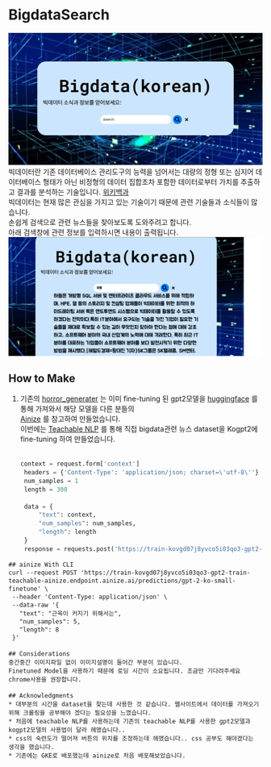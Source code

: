 # BigdataSearch

![page](./static/image/page.png)
빅데이터란 기존 데이터베이스 관리도구의 능력을 넘어서는 대량의 정형 또는
심지어 데이터베이스 형태가 아닌 비정형의 데이터 집합조차 포함한 데이터로부터 가치를 추출하고 결과를 분석하는 기술입니다.
[위키백과](https://ko.wikipedia.org/wiki/%EB%B9%85_%EB%8D%B0%EC%9D%B4%ED%84%B0)
<br>빅데이터는 현재 많은 관심을 가지고 있는 기술이기 때문에 관련 기술들과 소식들이 많습니다.
<br>손쉽게 검색으로 관련 뉴스들을 찾아보도록 도와주려고 합니다.
<br>아래 검색창에 관련 정보를 입력하시면 내용이 출력됩니다.
<br>
![result](./static/image/result.png)
## How to Make
1. 기존의 [horror_generater](https://github.com/audrb96/horror_generater) 는 이미 fine-tuning 된 gpt2모델을 [huggingface](https://huggingface.co/) 를 통해 가져와서 해당 모델을 다른 분들의 <br>
   [Ainize](https://ainize.ai/dashboard) 를 참고하여 만들었습니다. <br>
   이번에는 [Teachable NLP](https://ainize.ai/teachable-nlp) 를 통해 직접 bigdata관련 뉴스 dataset을 Kogpt2에 fine-tuning 하여 만들었습니다.
   

   ```python

   context = request.form['context']
    headers = {'Content-Type': 'application/json; charset=\'utf-8\''}
    num_samples = 1
    length = 300

    data = {
        "text": context,
        "num_samples": num_samples,
        "length": length
    }
    response = requests.post('https://train-kovgd07j8yvco5i03qo3-gpt2-train-teachable-ainize.endpoint.ainize.ai/predictions/gpt-2-ko-small-finetune',headers=headers,json=data)
 ```
## ainize With CLI
curl --request POST 'https://train-kovgd07j8yvco5i03qo3-gpt2-train-teachable-ainize.endpoint.ainize.ai/predictions/gpt-2-ko-small-finetune' \
  --header 'Content-Type: application/json' \
  --data-raw '{
    "text": "근육이 커지기 위해서는",
    "num_samples": 5,
    "length": 8
  }'

## Considerations
중간중간 이미지파일 없이 이미지설명이 들어간 부분이 있습니다.
Finetuned Model을 사용하기 때문에 로딩 시간이 소요됩니다. 조금만 기다려주세요
chrome사용을 권장합니다.

## Acknowledgments
* 대부분의 시간을 dataset을 찾는데 사용한 것 같습니다. 웹사이트에서 데이터를 가져오기 위해 크롤링을 공부해야 겠다는 필요성을 느꼈습니다.
* 처음에 teachable NLP를 사용하는데 기존의 teachable NLP를 사용한 gpt2모델과 kogpt2모델의 사용법이 달라 헤맸습니다..
* css의 숙련도가 떨어져 버튼의 위치를 조정하는데 헤맸습니다.. css 공부도 해야겠다는 생각을 했습니다.
* 기존에는 GKE로 배포했는데 ainize로 처음 배포해보았습니다.

